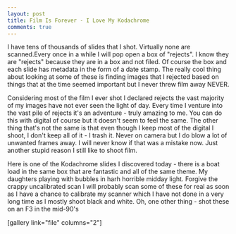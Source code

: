 ```yaml
---
layout: post
title: Film Is Forever - I Love My Kodachrome
comments: true
---
```

I have tens of thousands of slides that I shot. Virtually none are scanned.Every once in a while I will pop open a box of "rejects". I know they are "rejects" because they are in a box and not filed. Of course the box and each slide has metadata in the form of a date stamp. The really cool thing about looking at some of these is finding images that I rejected based on things that at the time seemed important but I never threw film away NEVER.

Considering most of the film I ever shot I declared rejects the vast majority of my images have not ever seen the light of day. Every time I venture into the vast pile of rejects it's an adventure - truly amazing to me. You can do this with digital of course but it doesn't seem to feel the same. The other thing that's not the same is that even though I keep most of the digital I shoot, I don't keep all of it - I trash it. Never on camera but I do blow a lot of unwanted frames away. I will never know if that was a mistake now. Just another stupid reason I still like to shoot film.

Here is one of the Kodachrome slides I discovered today - there is a boat load in the same box that are fantastic and all of the same theme. My daughters playing with bubbles in harh horrible midday light. Forgive the crappy uncalibrated scan I will probably scan some of these for real as soon as I have a chance to calibrate my scanner which I have not done in a very long time as I mostly shoot black and white. Oh, one other thing - shot these on an F3 in the mid-90's

[gallery link="file" columns="2"] 